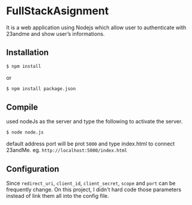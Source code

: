 # FullStackAsignment
It is a web application using Nodejs which allow user to authenticate with 23andme and show user’s informations.

## Installation
```bash
$ npm install 
```
or
```bash
$ npm install package.json
```
## Compile
used nodeJs as the server and type the following to activate the server.
```bash
$ node node.js
```
default address port will be prot ```5000``` and type index.html to connect 23andMe. eg. ```http://localhost:5000/index.html```

## Configuration
Since ```redirect_uri```, ```client_id```, ```client_secret```, ```scope``` and ```port``` can be frequently change. On this project, I didn't hard code those parameters instead of link them all into the config file.

